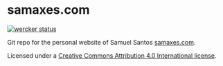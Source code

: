 # samaxes.com

[![wercker status](https://app.wercker.com/status/fdf6778e2a0c473b4f6727d01834585b/m "wercker status")](https://app.wercker.com/project/bykey/fdf6778e2a0c473b4f6727d01834585b)

Git repo for the personal website of Samuel Santos [samaxes.com](http://samaxes.com/).

Licensed under a [Creative Commons Attribution 4.0 International license](https://creativecommons.org/licenses/by/4.0/).
